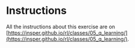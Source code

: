# Instructions

All the instructions about this exercise are on [https://insper.github.io/rl/classes/05_q_learning/](https://insper.github.io/rl/classes/05_q_learning/).

